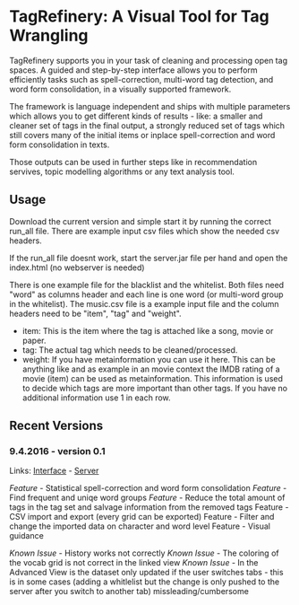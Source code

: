# TagRefinery: A Visual Tool for Tag Wrangling
TagRefinery supports you in your task of cleaning and processing open tag spaces. A guided and step-by-step interface allows you to perform efficiently tasks such as spell-correction, multi-word tag detection, and word form consolidation, in a visually supported framework.

The framework is language independent and ships with multiple parameters which allows you to get different kinds of results - like: a smaller and cleaner set of tags in the final output, a strongly reduced set of tags which still covers many of the initial items or inplace spell-correction and word form consolidation in texts.

Those outputs can be used in further steps like in recommendation servives, topic modelling algorithms or any text analysis tool.

## Usage

Download the current version and simple start it by running the correct run_all file. There are example input csv files which show the needed csv headers. 

If the run_all file doesnt work, start the server.jar file per hand and open the index.html (no webserver is needed)

There is one example file for the blacklist and the whitelist. Both files need "word" as columns header and each line is one word (or multi-word group in the whitelist). The music.csv file is a example input file and the column headers need to be "item", "tag" and "weight".

* item: This is the item where the tag is attached like a song, movie or paper.
* tag: The actual tag which needs to be cleaned/processed.
* weight: If you have metainformation you can use it here. This can be anything like and as example in an movie context the IMDB rating of a movie (item) can be used as metainformation. This information is used to decide which tags are more important than other tags. If you have no additional information use 1 in each row.

## Recent Versions
### 9.4.2016 - version 0.1
Links: [Interface](https://github.com/Christoph/tagrefinery-gui/tree/release-version-0.1) - [Server](https://github.com/Christoph/tagrefinery-core/tree/release-version-0.1)

_Feature_ - Statistical spell-correction and word form consolidation
_Feature_ - Find frequent and uniqe word groups
_Feature_ - Reduce the total amount of tags in the tag set and salvage information from the removed tags
Feature - CSV import and export (every grid can be exported)
Feature - Filter and change the imported data on character and word level
Feature - Visual guidance 

_Known Issue_ - History works not correctly
_Known Issue_ - The coloring of the vocab grid is not correct in the linked view
_Known Issue_ - In the Advanced View is the dataset only updated if the user switches tabs - this is in some cases (adding a whitlelist but the change is only pushed to the server after you switch to another tab) missleading/cumbersome